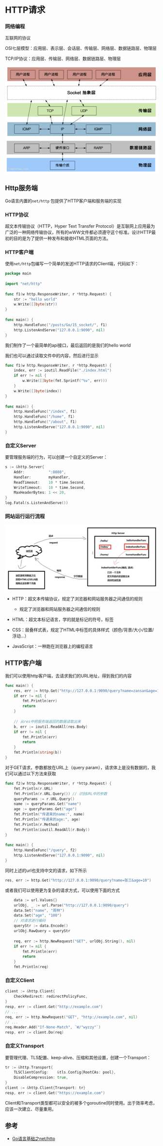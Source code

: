 # HTTP请求

### 网络编程

互联网的协议

OSI七层模型：应用层、表示层、会话层、传输层、网络层、数据链路层、物理层

TCP/IP协议：应用层、传输层、网络层、数据链路层、物理层

![socket图解](https://raw.githubusercontent.com/Swiftie13st/Figurebed/main/img/202207070943728.png)

## Http服务端

Go语言内置的`net/http` 包提供了HTTP客户端和服务端的实现

### HTTP协议

超文本传输协议（HTTP，Hyper Text Transfer Protocol）是互联网上应用最为广泛的一种网络传输协议，所有的wWW文件都必须遵守这个标准。设计HTTP最初的目的是为了提供一种发布和接收HTML页面的方法。

### HTTP客户端

使用`net/http`包编写一个简单的发送HTTP请求的Client端，代码如下：

```go
package main

import "net/http"

func f1(w http.ResponseWriter, r *http.Request) {
	str := "hello world"
	w.Write([]byte(str))
}

func main() {
	http.HandleFunc("/posts/Go/15_socket/", f1)
	http.ListenAndServe("127.0.0.1:9090", nil)
}
```

我们制作了一个最简单的api接口，最后返回的是我们的hello world

我们也可以通过读取文件中的内容，然后进行显示

```go
func f1(w http.ResponseWriter, r *http.Request) {
	index, err := ioutil.ReadFile("./index.html")
	if err != nil {
		w.Write([]byte(fmt.Sprintf("%v", err)))
	}
	w.Write([]byte(index))
}

func main() {
	http.HandleFunc("/index", f1)
	http.HandleFunc("/home", f1)
	http.HandleFunc("/about", f1)
	http.ListenAndServe("127.0.0.1:9090", nil)
}
```

### 自定义Server

要管理服务端的行为，可以创建一个自定义的Server：

```go
s := &http.Server{
	Addr:           ":8080",
	Handler:        myHandler,
	ReadTimeout:    10 * time.Second,
	WriteTimeout:   10 * time.Second,
	MaxHeaderBytes: 1 << 20,
}
log.Fatal(s.ListenAndServe())
```

### 网站运行运行流程

![](https://raw.githubusercontent.com/Swiftie13st/Figurebed/main/img/202207071033753.png)



- HTTP：超文本传输协议，规定了浏览器和网站服务器之间通信的规则
  - 规定了浏览器和网站服务器之间通信的规则

- HTML：超文本标记语言，学的就是标记的符号，标签
- CSS：层叠样式表，规定了HTML中标签的具体样式（颜色/背景/大小/位置/浮动...）
- JavaScript：一种跑在浏览器上的编程语言

## HTTP客户端

我们可以使用http客户端，去请求我们的URL地址，得到我们的内容

```go
func main() {
	res, err := http.Get("http://127.0.0.1:9090/query?name=zansan&age=10")
	if err != nil {
		fmt.Println(err)
		return
	}

	// 从res中把服务端返回的数据读取出来
	b, err := ioutil.ReadAll(res.Body)
	if err != nil {
		fmt.Println(err)
		return
	}
	fmt.Println(string(b))
}
```

对于GET请求，参数都放在URL上（query param），请求体上是没有数据的，我们可以通过以下方法来获取

```go
func f2(w http.ResponseWriter, r *http.Request) {
	fmt.Println(r.URL)
	fmt.Println(r.URL.Query()) // 识别URL中的参数
	queryParams := r.URL.Query()
	name := queryParams.Get("name")
	age := queryParams.Get("age")
	fmt.Println("传递来的name:", name)
	fmt.Println("传递来的age:", age)
	fmt.Println(r.Method)
	fmt.Println(ioutil.ReadAll(r.Body))
}

func main() {
	http.HandleFunc("/query", f2)
	http.ListenAndServe("127.0.0.1:9090", nil)
}

```

同时上述的url也支持中文的请求，如下所示

```go
res, err := http.Get("http://127.0.0.1:9090/query?name=张三&age=10")
```

或者我们可以使用更为复杂的请求方式，可以使用下面的方式

```go
	data := url.Values{}
	urlObj, _ := url.Parse("http://127.0.0.1:9090/query")
	data.Set("name", "周林")
	data.Set("age", "100")
	// 对请求进行编码
	queryStr := data.Encode()
	urlObj.RawQuery = queryStr

	req, err := http.NewRequest("GET", urlObj.String(), nil)
	if err != nil {
		fmt.Println(err)
		return
	}
	fmt.Println(req)
```

### 自定义Client

```go
client := &http.Client{
	CheckRedirect: redirectPolicyFunc,
}
resp, err := client.Get("http://example.com")
// ...
req, err := http.NewRequest("GET", "http://example.com", nil)
// ...
req.Header.Add("If-None-Match", `W/"wyzzy"`)
resp, err := client.Do(req)
```

### 自定义Transport

要管理代理、TLS配置、keep-alive、压缩和其他设置，创建一个Transport：

```go
tr := &http.Transport{
	TLSClientConfig:    &tls.Config{RootCAs: pool},
	DisableCompression: true,
}
client := &http.Client{Transport: tr}
resp, err := client.Get("https://example.com")
```

Client和Transport类型都可以安全的被多个goroutine同时使用。出于效率考虑，应该一次建立、尽量重用。

## 参考

- [Go语言基础之net/http](https://www.liwenzhou.com/posts/Go/go_http/)